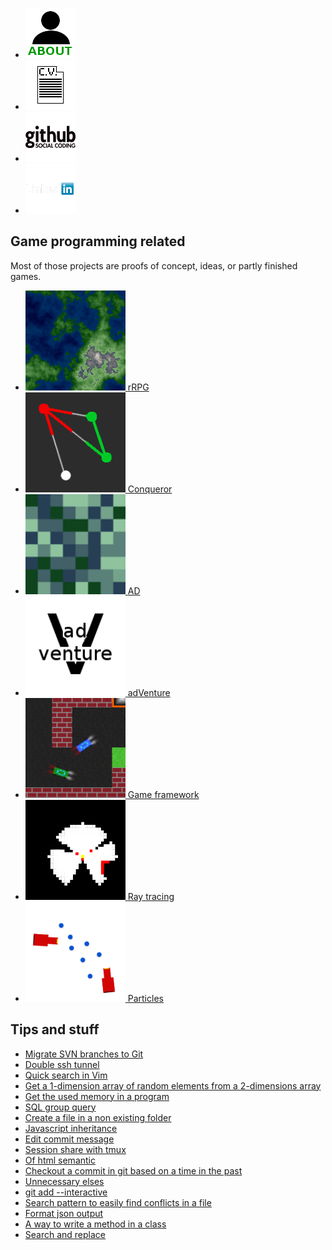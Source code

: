 <ul class="links">
	<li>
		<a class="block button" href="./about.html" target="_blank">
			<img src="images/about.png" alt="About me" />
		</a>
	</li>
	<li>
		<a class="block button" href="http://ghislain-rodrigues.fr/CV-Ghislain-Rodrigues.pdf" target="_blank">
			<img src="images/CV.png" alt="Download CV" />
		</a>
	</li>
	<li>
		<a class="block button" href="https://github.com/padawin" target="_blank">
			<img src="images/github.png" alt="Github" />
		</a>
	</li>
	<li>
		<a class="block button" href="https://uk.linkedin.com/pub/ghislain-rodrigues/45/68a/322" target="_blank">
			<img src="images/linkedin.png" alt="Linkedin" />
		</a>
	</li>
</ul>

## Game programming related

Most of those projects are proofs of concept, ideas, or partly finished games.

<ul class="thumbs">
	<li>
		<a class="block button" href="https://github.com/rrpg/engine" target="_blank">
			<img src="images/rrpg.png" width="160" height="160" alt="rRPG" />
			<span>rRPG</span>
		</a>
	</li>
	<li>
		<a class="block button" href="https://github.com/padawin/conqueror" target="_blank">
			<img src="images/conqueror.png" width="160" height="160" alt="Conqueror" />
			<span>Conqueror</span>
		</a>
	</li>
	<li>
		<a class="block button" href="https://github.com/padawin/ad" target="_blank">
			<img src="images/A-D.png" width="160" height="160" alt="AD" />
			<span>AD</span>
		</a>
	</li>
	<li>
		<a class="block button" href="https://github.com/padawin/adVenture" target="_blank">
			<img src="images/adVenture.png" width="160" height="160" alt="adVenture" />
			<span>adVenture</span>
		</a>
	</li>
	<li>
		<a class="block button" href="https://github.com/padawin/game-framework-js" target="_blank">
			<img src="images/udemy.png" width="160" height="160" alt="Udemy course" />
			<span>Game framework</span>
		</a>
	</li>
	<li>
		<a class="block button" href="https://github.com/padawin/raytracing-test" target="_blank">
			<img src="images/raytracing.png" width="160" height="160" alt="Ray tracing" />
			<span>Ray tracing</span>
		</a>
	</li>
	<li>
		<a class="block button" href="https://github.com/padawin/particles" target="_blank">
			<img src="images/particles.png" width="160" height="160" alt="Particles" />
			<span>Particles</span>
		</a>
	</li>
</ul>


## Tips and stuff

<ul class="tips">
	<li><a href="./articles/migrate-SVN-branches-to-Git.html">Migrate SVN branches to Git</a></li>
	<li><a href="./articles/double-ssh-tunnel.html">Double ssh tunnel</a></li>
	<li><a href="./articles/quick-search-in-Vim.html">Quick search in Vim</a></li>
	<li><a href="./articles/get-a-1-dimension-array-of-random-elements-from-a-2-dimensions-array.html">Get a 1-dimension array of random elements from a 2-dimensions array</a></li>
	<li><a href="./articles/get-the-used-memory-in-a-program.html">Get the used memory in a program</a></li>
	<li><a href="./articles/sql-group-query.html">SQL group query</a></li>
	<li><a href="./articles/create-a-file-in-a-non-existing-folder.html">Create a file in a non existing folder</a></li>
	<li><a href="./articles/javascript-inheritance.html">Javascript inheritance</a></li>
	<li><a href="./articles/edit-commit-message.html">Edit commit message</a></li>
	<li><a href="./articles/session-share-with-tmux.html">Session share with tmux</a></li>
	<li><a href="./articles/of-html-semantic.html">Of html semantic</a></li>
	<li><a href="./articles/checkout-a-commit-in-git-based-on-a-time-in-the-past.html">Checkout a commit in git based on a time in the past</a></li>
	<li><a href="./articles/unnecessary-elses.html">Unnecessary elses</a></li>
	<li><a href="./articles/git-add---interactive.html">git add --interactive</a></li>
	<li><a href="./articles/search-pattern-to-easily-find-conflicts-in-a-file.html">Search pattern to easily find conflicts in a file</a></li>
	<li><a href="./articles/format-json-output.html">Format json output</a></li>
	<li><a href="./articles/a-way-to-write-a-method-in-a-class.html">A way to write a method in a class</a></li>
	<li><a href="./articles/search-and-replace.html">Search and replace</a></li>
</ul>
